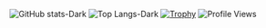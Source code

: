 ![GitHub stats-Dark](https://github-readme-stats-amber-beta-62.vercel.app/api?username=SyafaHadyan&count_private=true&show_icons=true&theme=dark)
![Top Langs-Dark](https://github-readme-stats-amber-beta-62.vercel.app/api/top-langs/?username=SyafaHadyan&theme=dark&langs_count=10)
[![Trophy](https://github-profile-trophy.vercel.app/?username=SyafaHadyan&theme=onedark)](https://github.com/ryo-ma/github-profile-trophy)
![Profile Views](https://komarev.com/ghpvc/?username=SyafaHadyan)
